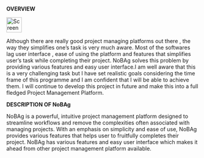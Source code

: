 **OVERVIEW**


 <img width="40" alt="Screenshot 2024-11-30 at 9 48 35 PM" src="https://github.com/user-attachments/assets/a58ed03b-2ee6-4b77-b757-42a9a47f1353" />

      

Although there are really good project managing platforms out there , the way they simplifies one’s task is very much aware. Most of the softwares lag user interface , ease of using the platform and features that simplifies user’s task while completing their project. NoBAg solves this problem by providing various features and easy user interface.I am well aware that this is a very challenging task but I have set realistic goals considering the time frame of this programme and I am confident that I will be able to achieve them. I will continue to develop this project in future and make this into a full fledged Project Management Platform.

**DESCRIPTION OF NoBAg**

NoBAg is a powerful, intuitive project management platform designed to streamline workflows and remove the complexities often associated with managing projects. With an emphasis on simplicity and ease of use, NoBAg provides various features that helps user to fruitfully completes their project. NoBAg has various features and easy user interface which makes it ahead from other project management platform available. 
